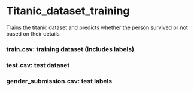 # Titanic_dataset_training
Trains the titanic dataset and predicts whether the person survived or not based on their details
### train.csv: training dataset (includes labels)
### test.csv: test dataset
### gender_submission.csv: test labels
